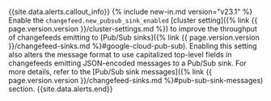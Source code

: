 {{site.data.alerts.callout_info}}
{% include new-in.md version="v23.1" %} Enable the `changefeed.new_pubsub_sink_enabled` [cluster setting]({% link {{ page.version.version }}/cluster-settings.md %}) to improve the throughput of changefeeds emitting to [Pub/Sub sinks]({% link {{ page.version.version }}/changefeed-sinks.md %}#google-cloud-pub-sub). Enabling this setting also alters the message format to use capitalized top-level fields in changefeeds emitting JSON-encoded messages to a Pub/Sub sink. For more details, refer to the [Pub/Sub sink messages]({% link {{ page.version.version }}/changefeed-sinks.md %}#pub-sub-sink-messages) section.
{{site.data.alerts.end}}
